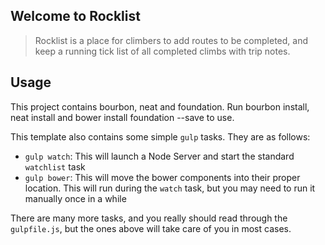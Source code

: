 ## Welcome to Rocklist

> Rocklist is a place for climbers to add routes to be completed, and keep a running tick list of all completed climbs with trip notes.


## Usage

This project contains bourbon, neat and foundation. Run bourbon install, neat install and bower install foundation --save to use.


This template also contains some simple `gulp` tasks. They are as follows:

- `gulp watch`: This will launch a Node Server and start the standard `watchlist` task
- `gulp bower`: This will move the bower components into their proper location. This will run during the `watch` task, but you may need to run it manually once in a while

There are many more tasks, and you really should read through the `gulpfile.js`, but the ones above will take care of you in most cases.
